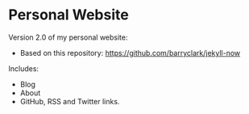 # Personal Website

Version 2.0 of my personal website:

- Based on this repository: https://github.com/barryclark/jekyll-now

Includes:

- Blog
- About
- GitHub, RSS and Twitter links.